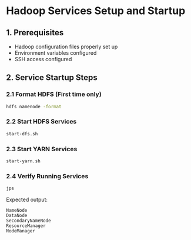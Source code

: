# Hadoop Services Setup and Startup
## 1. Prerequisites
- Hadoop configuration files properly set up
- Environment variables configured
- SSH access configured

## 2. Service Startup Steps
### 2.1 Format HDFS (First time only)
```bash
hdfs namenode -format
```

### 2.2 Start HDFS Services
```bash
start-dfs.sh
```

### 2.3 Start YARN Services
```bash
start-yarn.sh
```

### 2.4 Verify Running Services
```bash
jps
```

Expected output:
```
NameNode
DataNode
SecondaryNameNode
ResourceManager
NodeManager
```

